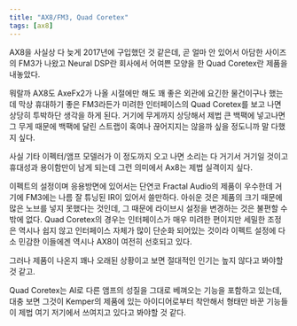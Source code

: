 ```yaml
---
title: "AX8/FM3, Quad Coretex"
tags: [ax8]
---
```


AX8을 사실상 다 늦게 2017년에 구입했던 것 같은데, 곧 얼마 안 있어서 아담한 사이즈의 FM3가 나왔고 Neural DSP란 회사에서 어여쁜 모양을 한 Quad Coretex란 제품을 내놓았다.

뭐랄까 AX8도 AxeFx2가 나올 시절에만 해도 꽤 좋은 외관에 요긴한 물건이구나 했는데 막상 휴대하기 좋은 FM3라든가 미려한 인터페이스의 Quad Coretex를 보고 나면 상당히 투박하단 생각을 하게 된다. 거기에 무게까지 상당해서 제법 큰 백팩에 넣고나면 그 무게 때문에 백팩에 달린 스트랩이 혹여나 끊어지지는 않을까 싶을 정도니까 말 다했지 싶다.

사실 기타 이펙터/앰프 모델러가 이 정도까지 오고 나면 소리는 다 거기서 거기일 것이고 휴대성과 용이함만이 남게 되는데 그런 의미에서 Ax8는 제법 실격이지 싶다.

이펙트의 설정이며 응용방면에 있어서는 단연코 Fractal Audio의 제품이 우수한데 거기에 FM3에는 나름 잘 튜닝된 IR이 있어서 쓸만하다. 아쉬운 것은 제품의 크기 때문에 많은 노브를 넣지 못했다는 것인데, 그 때문에 라이브시 설정을 변경하는 것은 불편할 수 밖에 없다. Quad Coretex의 경우는 인터페이스가 매우 미려한 편이지만 세밀한 조정은 역시나 쉽지 않고 인터페이스 자체가 많이 단순화 되어있는 것이라 이펙트 설정에 다소 민감한 이들에겐 역시나 AX8이 여전히 선호되고 있다.

그러나 제품이 나온지 꽤나 오래된 상황이고 보면 절대적인 인기는 높지 않다고 봐야할 것 같고.

Quad Coretex는 AI로 다른 앰프의 성질을 그대로 베껴오는 기능을 포함하고 있는데, 대충 보면 그것이 Kemper의 제품에 있는 아이디어로부터 착안해서 형태만 바꾼 기능들이 제법 여기 저기에서 쓰여지고 있다고 봐야할 것 같다.

